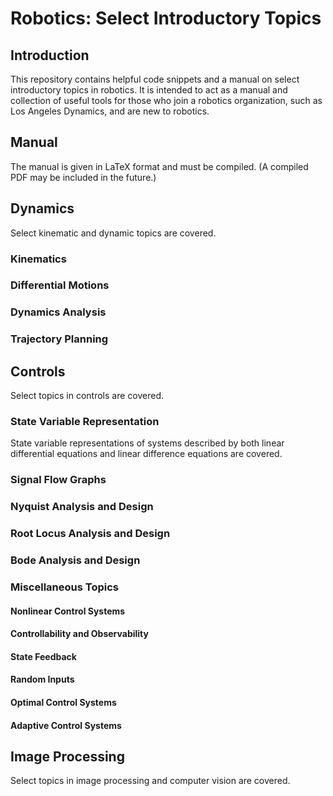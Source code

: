# Robotics: Select Introductory Topics
## Introduction
This repository contains helpful code snippets and a manual on select introductory topics in robotics. It is intended to act as a manual and collection of useful tools for those who join a robotics organization, such as Los Angeles Dynamics, and are new to robotics.
## Manual
The manual is given in LaTeX format and must be compiled. (A compiled PDF may be included in the future.)
## Dynamics
Select kinematic and dynamic topics are covered.
### Kinematics
### Differential Motions
### Dynamics Analysis
### Trajectory Planning
## Controls
Select topics in controls are covered.
### State Variable Representation
State variable representations of systems described by both linear differential equations and linear difference equations are covered.
### Signal Flow Graphs
### Nyquist Analysis and Design
### Root Locus Analysis and Design
### Bode Analysis and Design
### Miscellaneous Topics
#### Nonlinear Control Systems
#### Controllability and Observability
#### State Feedback
#### Random Inputs
#### Optimal Control Systems
#### Adaptive Control Systems
## Image Processing
Select topics in image processing and computer vision are covered.

